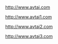   http://www.avtai.com
  
  http://www.avtai1.com
  
  http://www.avtai2.com
  
  http://www.avtai3.com

